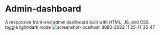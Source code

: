 # Admin-dashboard
A responsive front-end admin dashboard built with HTML, JS, and CSS.
toggle light/dark mode
![screenshot-localhost_8080-2022 11 25-11_35_47](https://user-images.githubusercontent.com/113675888/203966384-cfb9846c-c832-4486-93b4-875e6bc55b3f.png)
